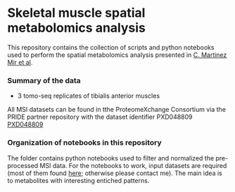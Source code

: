 # Skeletal muscle spatial metabolomics analysis

This repository contains the collection of scripts and python notebooks used to perform the spatial metabolomics analysis presented in [C. Martinez Mir et al](). 


### Summary of the data

* 3 tomo-seq replicates of tibialis anterior muscles

All MSI datasets can be found in tthe ProteomeXchange Consortium via the PRIDE partner repository with the dataset identifier PXD048809 [PXD048809](https://www.ebi.ac.uk/pride/profile/reviewer_pxd048809)


### Organization of notebooks in this repository

The folder contains python notebooks used to filter and normalized the pre-processed MSI data. For the notebooks to work, input datasets are required (most of them found [here](https://www.ebi.ac.uk/pride/profile/reviewer_pxd048809); otherwise please contact me). 
The main idea is to metabolites with interesting entiched patterns.
